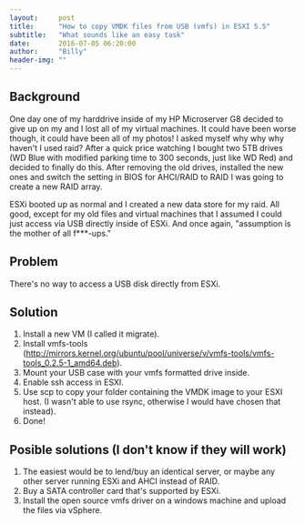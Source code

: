 ```yaml
---
layout:     post
title:      "How to copy VMDK files from USB (vmfs) in ESXI 5.5"
subtitle:   "What sounds like an easy task"
date:       2016-07-05 06:20:00
author:     "Billy"
header-img: ""
---
```

## Background
One day one of my harddrive inside of my HP Microserver G8 decided to give up on my and I lost all of my virtual machines. It could have been worse though, it could have been all of my photos!
I asked myself why why why haven't I used raid? 
After a quick price watching I bought two 5TB drives (WD Blue with modified parking time to 300 seconds, just like WD Red) and decided to finally do this.
After removing the old drives, installed the new ones and switch the setting in BIOS for AHCI/RAID to RAID I was going to create a new RAID array.

ESXi booted up as normal and I created a new data store for my raid.
All good, except for my old files and virtual machines that I assumed I could just access via USB directly inside of ESXi. And once again, "assumption is the mother of all f***-ups."

## Problem
There's no way to access a USB disk directly from ESXi.

## Solution
1. Install a new VM (I called it migrate).
2. Install vmfs-tools (http://mirrors.kernel.org/ubuntu/pool/universe/v/vmfs-tools/vmfs-tools_0.2.5-1_amd64.deb).
3. Mount your USB case with your vmfs formatted drive inside.
4. Enable ssh access in ESXI.
5. Use scp to copy your folder containing the VMDK image to your ESXI host. (I wasn't able to use rsync, otherwise I would have chosen that instead).
6. Done!

## Posible solutions (I don't know if they will work)
1. The easiest would be to lend/buy an identical server, or maybe any other server running ESXi and AHCI instead of RAID.
2. Buy a SATA controller card that's supported by ESXi.
3. Install the open source vmfs driver on a windows machine and upload the files via vSphere.